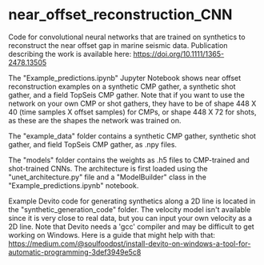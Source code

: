 # near_offset_reconstruction_CNN
Code for convolutional neural networks that are trained on synthetics to reconstruct the near offset gap in marine seismic data. Publication describing the work is available here: https://doi.org/10.1111/1365-2478.13505

The "Example_predictions.ipynb" Jupyter Notebook shows near offset reconstruction examples on a synthetic CMP gather, a synthetic shot gather, and a field TopSeis CMP gather. Note that if you want to use the network on your own CMP or shot gathers, they have to be of shape 448 X 40 (time samples X offset samples) for CMPs, or shape 448 X 72 for shots, as these are the shapes the network was trained on.

The "example_data" folder contains a synthetic CMP gather, synthetic shot gather, and field TopSeis CMP gather, as .npy files.

The "models" folder contains the weights as .h5 files to CMP-trained and shot-trained CNNs. The architecture is first loaded using the "unet_architecture.py" file and a "ModelBuilder" class in the "Example_predictions.ipynb" notebook.

Example Devito code for generating synthetics along a 2D line is located in the "synthetic_generation_code" folder. The velocity model isn't available since it is very close to real data, but you can input your own velocity as a 2D line. Note that Devito needs a 'gcc' compiler and may be difficult to get working on Windows. Here is a guide that might help with that: https://medium.com/@soulfoodpst/install-devito-on-windows-a-tool-for-automatic-programming-3def3949e5c8


